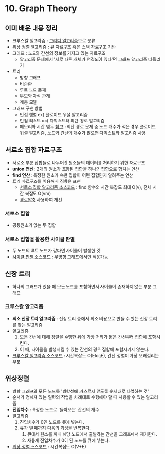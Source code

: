 # 10. Graph Theory 

## 이미 배운 내용 정리
- 크루스칼 알고리즘 : [그리디 알고리즘](https://github.com/pjw5521/Coding_Test_Algorithm/tree/main/%5B이것이%20취업을%20위한%20코딩테스트다%5D%20정리/2.%20주요알고리즘이론/03.%20Greedy)으로 분류
- 위상 정렬 알고리즘 : 큐 자료구조 혹은 스택 자료구조 기반 
- 그래프 : 노드와 간선의 정보를 가지고 있는 자료구조 
    + 알고리즘 문제에서 '서로 다른 개체가 연결되어 있다'면 그래프 알고리즘 떠올리기 
- 트리 
    + 방향 그래프
    + 비순환
    + 루트 노드 존재
    + 부모와 자식 관계
    + 계층 모델
- 그래프 구현 방법 
    + 인접 행렬 ex) 플로이드 워셜 알고리즘
    + 인접 리스트 ex) 다익스트라 최단 경로 알고리즘 
    + 메모리와 시간 염두 [참고](https://github.com/pjw5521/Coding_Test_Algorithm/tree/main/%5B이것이%20취업을%20위한%20코딩테스트다%5D%20정리/2.%20주요알고리즘이론/09.%20Dijkstra's) : 최단 경로 문제 중 노드 개수가 적은 경우 플로이드 워셜 알고리즘, 노드와 간선의 개수가 많으면 다익스트라 알고리즘 사용 


## 서로소 집합 자료구조 
- 서로소 부분 집합들로 나누어진 원소들의 데이터를 처리하기 위한 자료구조 
- **union 연산** : 2개의 원소가 포함된 집합을 하나의 집합으로 합치는 연산
- **find 연산** : 특정한 원소가 속한 집합이 어떤 집합인지 알려주는 연산 
- 트리 자료구조를 이용해서 집합을 표현 
    + [서로소 집합 알고리즘 소스코드](https://github.com/pjw5521/Coding_Test_Algorithm/blob/main/%5B이것이%20취업을%20위한%20코딩테스트다%5D%20정리/2.%20주요알고리즘이론/10.%20Graph%20Theory/10-1%20기본적인%20서로소%20집합%20알고리즘.py) : find 함수의 시간 복잡도 최대 O(v), 전체 시간 복잡도 O(vm)
    + [경로압축](https://github.com/pjw5521/Coding_Test_Algorithm/blob/main/%5B이것이%20취업을%20위한%20코딩테스트다%5D%20정리/2.%20주요알고리즘이론/10.%20Graph%20Theory/10-2%20경로%20압축%20기법.py) 사용하여 개선 

### 서로소 집합 
- 공통원소가 없는 두 집합 

### 서로소 집합을 활용한 사이클 판별 
- 두 노드의 루트 노드가 같다면 사이클이 발생한 것 
- [사이클 판별 소스코드](https://github.com/pjw5521/Coding_Test_Algorithm/blob/main/%5B이것이%20취업을%20위한%20코딩테스트다%5D%20정리/2.%20주요알고리즘이론/10.%20Graph%20Theory/10-3%20사이클%20판별.py) : 무방향 그래프에서만 적용가능 


## 신장 트리
- 하나의 그래프가 있을 때 모든 노드를 포함하면서 사이클이 존재하지 않는 부분 그래프
### 크루스칼 알고리즘 
- **최소 신장 트리 알고리즘** : 신장 트리 중에서 최소 비용으로 만들 수 있는 신장 트리를 찾는 알고리즘 
- 알고리즘 
    1. 모든 간선에 대해 정렬을 수행한 뒤에 가장 거리가 짧은 간선부터 집합에 포함시킨다.
    2. 이 때, 사이클을 발생시킬 수 있는 간선의 경우 집합에 포함시키지 않는다. 
- [크루스칼 알고리즘 소스코드](https://github.com/pjw5521/Coding_Test_Algorithm/blob/main/%5B이것이%20취업을%20위한%20코딩테스트다%5D%20정리/2.%20주요알고리즘이론/10.%20Graph%20Theory/10-5%20크루스칼%20알고리즘.py) : 시간복잡도 O(ElogE), 간선 정렬이 가장 오래걸리는 부분 

## 위상정렬 
- 방향 그래프의 모든 노드를 '방향성에 거스르지 않도록 순서대로 나열하는 것'
- 순서가 정해져 있는 일련의 작업을 차례대로 수행해야 할 때 사용할 수 있는 알고리즘 
- **진입차수** : 특정한 노드로 '들어오는' 간선의 개수 
- 알고리즘 
    1. 진입차수가 0인 노드를 큐에 넣는다.
    2. 큐가 빌 때까지 다음의 과정을 반복한다.
        1. 큐에서 원소를 꺼내 해당 노드에서 출발하는 간선을 그래프에서 제거한다.
        2. 새롭게 진입차수가 0이 된 노드를 큐에 넣는다. 
- [위상 정렬 소스코드](https://github.com/pjw5521/Coding_Test_Algorithm/blob/main/%5B이것이%20취업을%20위한%20코딩테스트다%5D%20정리/2.%20주요알고리즘이론/10.%20Graph%20Theory/10-6%20위상%20정렬.py) : 시간복잡도 O(V+E)

